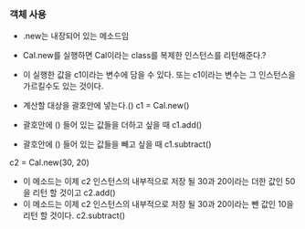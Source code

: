 ### 객체 사용

- .new는 내장되어 있는 메소드임
- Cal.new를 실행하면 Cal이라는 class를 복제한 인스턴스를 리턴해준다.?
- 이 실행한 값을 c1이라는 변수에 담을 수 있다. 또는 c1이라는 변수는 그 인스턴스을 가르킬수도 있는 것이다.
- 계산할 대상을 괄호안에 넣는다.()
  c1 = Cal.new()

- 괄호안에 () 들어 있는 값들을 더하고 싶을 때
  c1.add()

- 괄호안에 () 들어 있는 값들을 빼고 싶을 때
  c1.subtract()

c2 = Cal.new(30, 20)

- 이 메소드는 이제 c2 인스턴스의 내부적으로 저장 될 30과 20이라는 더한 값인 50을 리턴 할 것이고
  c2.add()
- 이 메소드는 이제 c2 인스턴스의 내부적으로 저장 될 30과 20이라는 뺀 값인 10을 리턴 할 것이다.
  c2.subtract()
